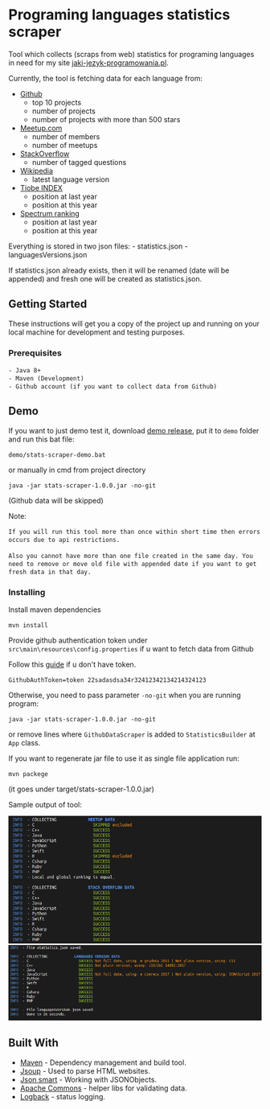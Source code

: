 # Programing languages statistics scraper

Tool which collects (scraps from web) statistics for programing languages in need for my site [jaki-jezyk-programowania.pl](https://jaki-jezyk-programowania.pl/).

Currently, the tool is fetching data for each language from:
- [Github](https://github.com/)
    * top 10 projects
    * number of projects
    * number of projects with more than 500 stars
 - [Meetup.com](https://www.meetup.com/pl-PL/topics/JavaScript)
    * number of members
    * number of meetups
 - [StackOverflow](https://stackoverflow.com)
     * number of tagged questions
 - [Wikipedia](https://en.wikipedia.org/wiki/Main_Page)
    * latest language version
 - [Tiobe INDEX](https://www.tiobe.com/tiobe-index/)
    * position at last year
    * position at this year
 - [Spectrum ranking](https://spectrum.ieee.org/static/interactive-the-top-programming-languages-2017)
    * position at last year
    * position at this year
 
 Everything is stored in two json files:
    - statistics.json
    - languagesVersions.json
    
 If statistics.json already exists, then it will be renamed (date will be appended) and fresh one will be created as statistics.json.

## Getting Started

These instructions will get you a copy of the project up and running on your local machine for development and testing purposes.

### Prerequisites

```
- Java 8+
- Maven (Development)
- Github account (if you want to collect data from Github)
```

## Demo

If you want to just demo test it, download [demo release](https://github.com/C0deboy/jjp-stats-scraper/releases/tag/demo), put it to `demo` folder and run this bat file:

```
demo/stats-scraper-demo.bat
```

or manually in cmd from project directory

```
java -jar stats-scraper-1.0.0.jar -no-git
```

(Github data will be skipped)

Note:
```
If you will run this tool more than once within short time then errors occurs due to api restrictions. 

Also you cannot have more than one file created in the same day. You need to remove or move old file with appended date if you want to get fresh data in that day.
```
### Installing

Install maven dependencies

```
mvn install
```

Provide github authentication token under `src\main\resources\config.properties` if u want to fetch data from Github

Follow this [guide](https://help.github.com/articles/creating-a-personal-access-token-for-the-command-line/) if u don't have token.

```
GithubAuthToken=token 22sadasdsa34r32412342134214324123
```

Otherwise, you need to pass parameter `-no-git` when you are running program:
```
java -jar stats-scraper-1.0.0.jar -no-git
```
or remove lines where `GithubDataScraper` is added to `StatisticsBuilder` at `App` class.

If you want to regenerate jar file to use it as single file application run:

```
mvn packege
```
(it goes under target/stats-scraper-1.0.0.jar)

Sample output of tool:

![Sample output of tool](demo/sample.png)
![Sample output of tool 2](demo/sample2.png)

## Built With

* [Maven](https://maven.apache.org/) - Dependency management and build tool.
* [Jsoup](https://jsoup.org/) - Used to parse HTML websites.
* [Json smart](https://netplex.github.io/json-smart/) - Working with JSONObjects.
* [Apache Commons](https://commons.apache.org/) - helper libs for validating data.
* [Logback](https://commons.apache.org/) - status logging.

